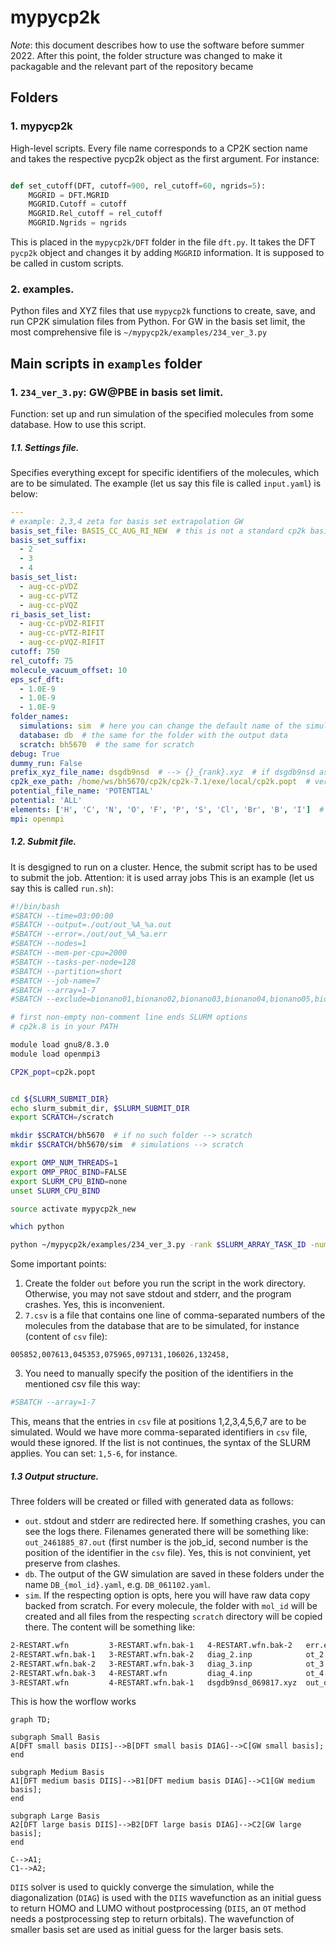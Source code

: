 # mypycp2k

_Note_: this document describes how to use the software before summer 2022. After this point, the folder structure was changed to make it packagable and the relevant part of the repository became 

## Folders

### 1. mypycp2k
High-level scripts. Every file name corresponds to a CP2K section name and takes the respective pycp2k object as the first argument. For instance:

```python

def set_cutoff(DFT, cutoff=900, rel_cutoff=60, ngrids=5):
    MGGRID = DFT.MGRID
    MGGRID.Cutoff = cutoff
    MGGRID.Rel_cutoff = rel_cutoff
    MGGRID.Ngrids = ngrids
```

This is placed in the ```mypycp2k/DFT``` folder in the file ```dft.py```.
It takes the DFT ```pycp2k``` object and changes it by adding ```MGGRID``` information.
It is supposed to be called in custom scripts.

### 2. examples.
Python files and XYZ files that use ```mypycp2k``` functions to create, save, and run CP2K simulation files from Python. For GW in the basis set limit, the most comprehensive file is ```~/mypycp2k/examples/234_ver_3.py```

## Main scripts in ```examples``` folder

### 1. ```234_ver_3.py```: GW@PBE in basis set limit.
Function: set up and run simulation of the specified molecules from some database.
How to use this script.
##### 1.1. Settings file.
Specifies everything except for specific identifiers of the molecules, which are to be simulated.
The example (let us say this file is called ```input.yaml```) is below:
```yaml
---
# example: 2,3,4 zeta for basis set extrapolation GW
basis_set_file: BASIS_CC_AUG_RI_NEW  # this is not a standard cp2k basis set file. You have to generate it by your own. It has to contain both auxiliary and actual basis set.
basis_set_suffix:
  - 2
  - 3
  - 4
basis_set_list:
  - aug-cc-pVDZ
  - aug-cc-pVTZ
  - aug-cc-pVQZ
ri_basis_set_list:
  - aug-cc-pVDZ-RIFIT
  - aug-cc-pVTZ-RIFIT
  - aug-cc-pVQZ-RIFIT
cutoff: 750
rel_cutoff: 75
molecule_vacuum_offset: 10
eps_scf_dft:
  - 1.0E-9
  - 1.0E-9
  - 1.0E-9
folder_names:
  simulations: sim  # here you can change the default name of the simulation folder
  database: db  # the same for the folder with the output data
  scratch: bh5670  # the same for scratch
debug: True
dummy_run: False
prefix_xyz_file_name: dsgdb9nsd  # --> {}_{rank}.xyz  # if dsgdb9nsd as in this case, mol_ids will be generated authomatically 
cp2k_exe_path: /home/ws/bh5670/cp2k/cp2k-7.1/exe/local/cp2k.popt  # version requirements: 7.1, MPI (popt).
potential_file_name: 'POTENTIAL'
potential: 'ALL'
elements: ['H', 'C', 'N', 'O', 'F', 'P', 'S', 'Cl', 'Br', 'B', 'I']  # for these elements, basis set will be specified
mpi: openmpi

```


##### 1.2. Submit file.
It is desgigned to run on a cluster. Hence, the submit script has to be used to submit the job. 
Attention: it is used array jobs
This is an example (let us say this is called ```run.sh```):

```bash
#!/bin/bash 
#SBATCH --time=03:00:00
#SBATCH --output=./out/out_%A_%a.out
#SBATCH --error=./out/out_%A_%a.err
#SBATCH --nodes=1
#SBATCH --mem-per-cpu=2000
#SBATCH --tasks-per-node=128
#SBATCH --partition=short
#SBATCH --job-name=7
#SBATCH --array=1-7
#SBATCH --exclude=bionano01,bionano02,bionano03,bionano04,bionano05,bionano06

# first non-empty non-comment line ends SLURM options
# cp2k.8 is in your PATH

module load gnu8/8.3.0
module load openmpi3

CP2K_popt=cp2k.popt


cd ${SLURM_SUBMIT_DIR}
echo slurm_submit_dir, $SLURM_SUBMIT_DIR
export SCRATCH=/scratch

mkdir $SCRATCH/bh5670  # if no such folder --> scratch
mkdir $SCRATCH/bh5670/sim  # simulations --> scratch

export OMP_NUM_THREADS=1
export OMP_PROC_BIND=FALSE
export SLURM_CPU_BIND=none
unset SLURM_CPU_BIND

source activate mypycp2k_new

which python

python ~/mypycp2k/examples/234_ver_3.py -rank $SLURM_ARRAY_TASK_ID -num_cpus $SLURM_NTASKS -i input.yaml -mol_ids 7.csv

```

Some important points:
1. Create the folder ```out``` before you run the script in the work directory. Otherwise, you may not save stdout and stderr, and the program crashes. Yes, this is inconvenient.
2. `7.csv` is a file that contains one line of comma-separated numbers of the molecules from the database that are to be simulated, for instance (content of `csv` file): 

```csv
005852,007613,045353,075965,097131,106026,132458,
```
3. You need to manually specify the position of the identifiers in the mentioned csv file this way:
```bash
#SBATCH --array=1-7
```
This, means that the entries in `csv` file at positions 1,2,3,4,5,6,7 are to be simulated. Would we have more comma-separated identifiers in `csv` file, would these ignored. If the list is not continues, the syntax of the SLURM applies. You can set: `1,5-6`, for instance.

##### 1.3 Output structure.
 Three folders will be created or filled with generated data as follows:
 * `out`. stdout and stderr are redirected here. If something crashes, you can see the logs there. Filenames generated there will be something like: `out_2461885_87.out` (first number is the job_id, second number is the position of the identifier in the `csv` file). Yes, this is not convinient, yet preserve from clashes.
 * `db`. The output of the GW simulation are saved in these folders under the name `DB_{mol_id}.yaml`, e.g. `DB_061102.yaml`.
 * `sim`. If the respecting option is opts, here you will have raw data copy backed from scratch. For every molecule, the folder with `mol_id` will be created and all files from the respecting `scratch` directory will be copied there. The content will be something like:

```bash
2-RESTART.wfn         3-RESTART.wfn.bak-1   4-RESTART.wfn.bak-2   err.err               out_diag_3.out        
2-RESTART.wfn.bak-1   3-RESTART.wfn.bak-2   diag_2.inp            ot_2.inp              out_diag_4.out        
2-RESTART.wfn.bak-2   3-RESTART.wfn.bak-3   diag_3.inp            ot_3.inp              out_ot_2.out          
2-RESTART.wfn.bak-3   4-RESTART.wfn         diag_4.inp            ot_4.inp              out_ot_3.out          
3-RESTART.wfn         4-RESTART.wfn.bak-1   dsgdb9nsd_069817.xyz  out_diag_2.out        out_ot_4.out          
```

This is how the worflow works
```mermaid
graph TD;

subgraph Small Basis
A[DFT small basis DIIS]-->B[DFT small basis DIAG]-->C[GW small basis];
end

subgraph Medium Basis
A1[DFT medium basis DIIS]-->B1[DFT medium basis DIAG]-->C1[GW medium basis];
end

subgraph Large Basis
A2[DFT large basis DIIS]-->B2[DFT large basis DIAG]-->C2[GW large basis];
end

C-->A1;
C1-->A2;
```

`DIIS` solver is used to quickly converge the simulation, while the diagonalization (`DIAG`) is used with the `DIIS` wavefunction as an initial guess to return HOMO and LUMO without postprocessing (`DIIS`, an `OT` method needs a postprocessing step to return orbitals). The wavefunction of smaller basis set are used as initial guess for the larger basis sets.
